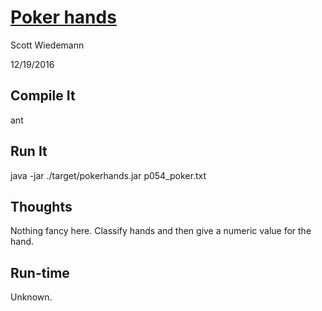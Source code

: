 # [Poker hands](http://projecteuler.net/problem=54)
Scott Wiedemann

12/19/2016

## Compile It
ant


## Run It
java -jar ./target/pokerhands.jar p054_poker.txt

## Thoughts
Nothing fancy here.  Classify hands and then give a numeric value for the hand.

## Run-time
Unknown.
